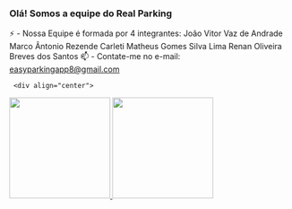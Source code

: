 ### Olá! Somos a equipe do Real Parking
⚡ - Nossa Equipe é formada por 4 integrantes:
      João Vitor Vaz de Andrade
      Marco Ântonio Rezende Carleti
      Matheus Gomes Silva Lima
      Renan Oliveira Breves dos Santos
📫 - Contate-me no e-mail: easyparkingapp8@gmail.com
     
     <div align="center">
  <a href="https://github.com/RealPrking">
  <img height="180em" src="https://github-readme-stats.vercel.app/api?username=RealParking&show_icons=true&theme=midnight-purple&include_all_commits=true&count_private=true"/>
  <img height="180em" src="https://github-readme-stats.vercel.app/api/top-langs/?username=RealParking&layout=compact&langs_count=7&theme=midnight-purple"/>
</div>
